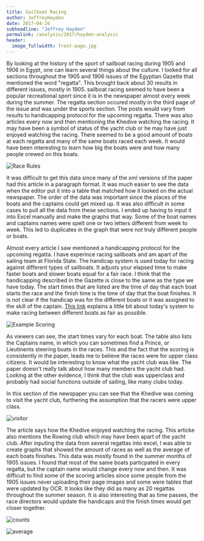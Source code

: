 ```yaml
---
title: Sailboat Racing
author: JeffreyHayden
date: 2017-04-26
subheadline: "Jeffrey Hayden"
permalink: /analysis/2017/hayden-analysis
header:
  image_fullwidth: front-page.jpg
---
```

By looking at the history of the sport of sailboat racing during 1905 and 1906 in Egypt, one can learn several things about the culture. I looked for all sections throughout the 1905 and 1906 issues of the Egyptian Gazette that mentioned the word "regatta". This brought back about 30 results in different issues, mostly in 1905. sailboat racing seemed to have been a popular recreational sport since it is in the newspaper almost every week during the summer. The regatta section occured mostly in the third page of the issue and was under the sports section. The posts would vary from results to handicapping protocol for the upcoming regatta. There was also articles every now and then mentioning the Khedive watching the racing. It may have been a symbol of status of the yacht club or he may have just enjoyed watching the racing. There seemed to be a good amount of boats at each regatta and many of the same boats raced each week. It would have been interesting to learn how big the boats were and how many people crewed on this boats.

![Race Rules](hayden-race_rules.png)

It was difficult to get this data since many of the xml versions of the paper had this article in a paragraph format. It was much easier to see the data when the editor put it into a table that matched how it looked on the actual newspaper. The order of the data was important since the places of the boats and the captains could get mixed up. It was also difficult in some cases to pull all the data from these sections. I ended up having to input it into Excel manually and make the graphs that way. Some of the boat names and captains names were spelt one or two letters different from week to week. This led to duplicates in the graph that were not truly different people or boats.

Almost every article I saw mentioned a handicapping protocol for the upcoming regatta. I have experince racing sailboats and am apart of the sailing team at Florida State. The handicap system is used today for racing against different types of sailboats. It adjusts your elapsed time to make faster boats and slower boats equal for a fair race. I think that the handicapping described in the Gazette is close to the same as the type we have today. The start times that are listed are the time of day that each boat starts the race and the finish time is the time of day that the boat finishes. It is not clear if the handicap was for the different boats or it was assigned to the skill of the captain. [This link](http://www.sailing.org/classesandequipment/offshore/ratings_and_handicap_systems.php) explains a little bit about today's system to make racing between different boats as fair as possible.

![Example Scoring](hayden-scoring.png)

As viewers can see, the start times vary for each boat. The table also lists the Captains name, in which you can sometimes find a Prince, or Lieutinents steering boats in the races. This and the fact that the scoring is consistently in the paper, leads me to believe the races were for upper class citizens. It would be interesting to know what the yacht club was like. The paper doesn't really talk about how many members the yacht club had. Looking at the other evidence, I think that the club was upperclass and probably had social functions outside of sailing, like many clubs today.

In this section of the newspaper you can see that the Khedive was coming to visit the yacht club, furthering the assumption that the racers were upper class.

![visitor](hayden-visitor.png)

The article says how the Khedive enjoyed watching the racing. This articke also mentions the Rowing club which may have been apart of the yacht club. After inputing the data from several regattas into excel, I was able to create graphs that showed the amount of races as well as the average of each boats finishes. This data was mostly found in the summer months of 1905 issues. I found that most of the same boats particpated in every regatta, but the captain name would change every now and then. It was difficult to find some of the scoring articles since some people from the 1905 issues never uploading their page images and some were tables that were updated by OCR. It looks like they did as many as 20 regattas throughout the summer season. It is also interesting that as time passes, the race directors would update the handicaps and the finish times would get closer together.

![counts](hayden-counts.png)

![average](hayden-average.png)
